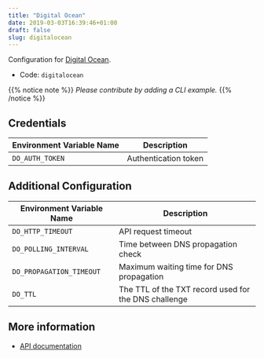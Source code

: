 ```yaml
---
title: "Digital Ocean"
date: 2019-03-03T16:39:46+01:00
draft: false
slug: digitalocean
---
```


<!-- THIS DOCUMENTATION IS AUTO-GENERATED. PLEASE DO NOT EDIT. -->
<!-- providers/dns/digitalocean/digitalocean.toml -->
<!-- THIS DOCUMENTATION IS AUTO-GENERATED. PLEASE DO NOT EDIT. -->
<!-- providers/dns/digitalocean/digitalocean.toml -->
<!-- THIS DOCUMENTATION IS AUTO-GENERATED. PLEASE DO NOT EDIT. -->


Configuration for [Digital Ocean](https://www.digitalocean.com/docs/networking/dns/).


<!--more-->

- Code: `digitalocean`

{{% notice note %}}
_Please contribute by adding a CLI example._
{{% /notice %}}




## Credentials

| Environment Variable Name | Description |
|-----------------------|-------------|
| `DO_AUTH_TOKEN` | Authentication token |


## Additional Configuration

| Environment Variable Name | Description |
|--------------------------------|-------------|
| `DO_HTTP_TIMEOUT` | API request timeout |
| `DO_POLLING_INTERVAL` | Time between DNS propagation check |
| `DO_PROPAGATION_TIMEOUT` | Maximum waiting time for DNS propagation |
| `DO_TTL` | The TTL of the TXT record used for the DNS challenge |




## More information

- [API documentation](https://developers.digitalocean.com/documentation/v2/#domain-records)

<!-- THIS DOCUMENTATION IS AUTO-GENERATED. PLEASE DO NOT EDIT. -->
<!-- providers/dns/digitalocean/digitalocean.toml -->
<!-- THIS DOCUMENTATION IS AUTO-GENERATED. PLEASE DO NOT EDIT. -->
<!-- providers/dns/digitalocean/digitalocean.toml -->
<!-- THIS DOCUMENTATION IS AUTO-GENERATED. PLEASE DO NOT EDIT. -->
